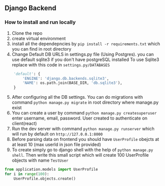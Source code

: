 ## Django Backend

### How to install and run locally
1. Clone the repo
2. create virtual environment
3. install all the dependepncies by `pip install -r requirements.txt` which you can find in root directory
4. Change Default DB URLS in settings.py file (Using Postgres). you can use default sqlite3 if you don't have postgreSQL installed
To use Sqlite3 replace with this code in `settings.py/DATABASES`
```python
    'default': {
        'ENGINE': 'django.db.backends.sqlite3',
        'NAME': os.path.join(BASE_DIR, 'db.sqlite3'),
    }
```
5. After configuring all the DB settings. You can do migrations with command `python manage.py migrate` in root directory where manage.py exist
6. You can create a user by command `python manage.py createsuperuser` enter username, email, password. User created to authenticate on client(react)
7. Run the dev server with command `python manage.py runserver` which will run by default on `http://127.0.0.1:8000`
8. Before parsing data on frontend you should have `UserProfile` obejcts at at least 10 (max userId in json file provided)
9. To create simply go to django shell with the help of  `python manage.py shell`. Then write this small script which will create 100 UserProfile objects with name `TestUser`
```python
from application.models import UserProfile
for i in range(100):
    UserProfile.objects.create()
```

